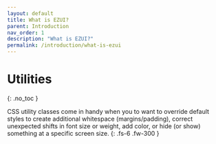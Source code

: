 ```yaml
---
layout: default
title: What is EZUI?
parent: Introduction
nav_order: 1
description: "What is EZUI?"
permalink: /introduction/what-is-ezui
---
```


# Utilities

{: .no_toc }

CSS utility classes come in handy when you to want to override default styles to create additional whitespace (margins/padding), correct unexpected shifts in font size or weight, add color, or hide (or show) something at a specific screen size.
{: .fs-6 .fw-300 }
